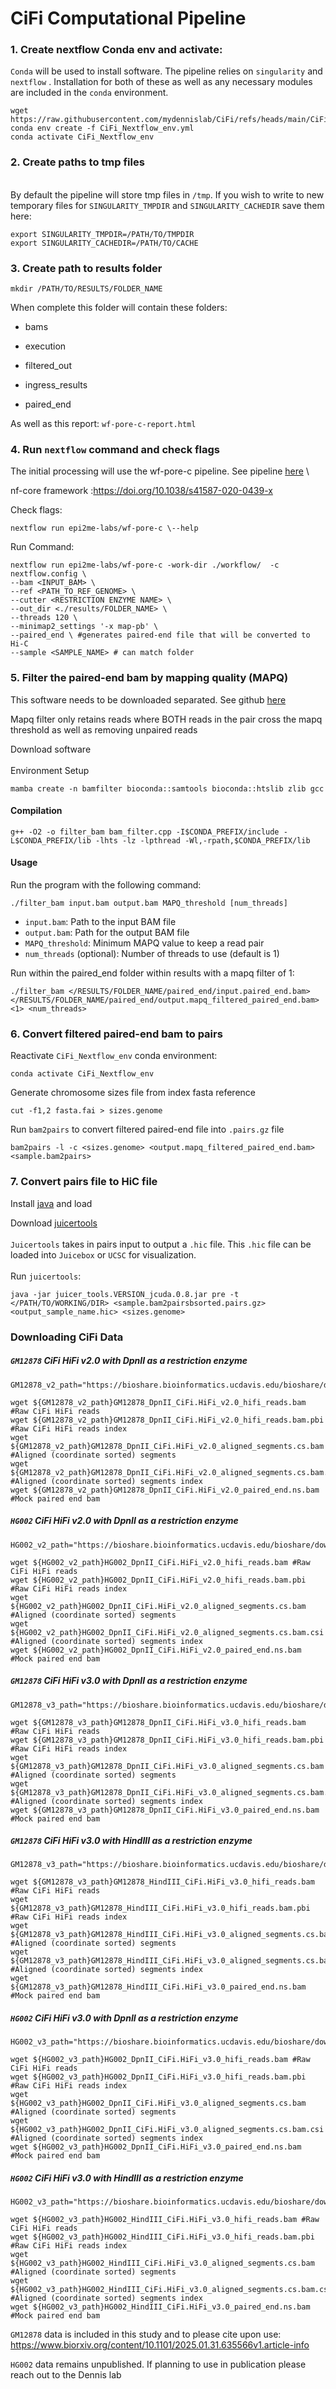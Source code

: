 # CiFi Computational Pipeline

### 1. Create nextflow Conda env and activate:

`Conda` will be used to install software. The pipeline relies on `singularity` and `nextflow` . Installation for both of these as well as any necessary modules are included in the `conda` environment.

```         
wget https://raw.githubusercontent.com/mydennislab/CiFi/refs/heads/main/CiFi_Nextflow_env.yml 
conda env create -f CiFi_Nextflow_env.yml
conda activate CiFi_Nextflow_env
```

### 2. Create paths to tmp files

\
By default the pipeline will store tmp files in `/tmp`. If you wish to write to new temporary files for `SINGULARITY_TMPDIR` and `SINGULARITY_CACHEDIR` save them here:

```         
export SINGULARITY_TMPDIR=/PATH/TO/TMPDIR
export SINGULARITY_CACHEDIR=/PATH/TO/CACHE
```

### 3. Create path to results folder

```         
mkdir /PATH/TO/RESULTS/FOLDER_NAME
```

When complete this folder will contain these folders:

-   bams

-   execution

-   filtered_out

-   ingress_results

-   paired_end

As well as this report: `wf-pore-c-report.html`

### 4. Run `nextflow` command and check flags


The initial processing will use the wf-pore-c pipeline. See pipeline [here](https://github.com/epi2me-labs/wf-pore-c) \


nf-core framework :https://doi.org/10.1038/s41587-020-0439-x

Check flags:

```         
nextflow run epi2me-labs/wf-pore-c \--help
```

Run Command:

```         
nextflow run epi2me-labs/wf-pore-c -work-dir ./workflow/  -c  nextflow.config \
--bam <INPUT_BAM> \ 
--ref <PATH_TO_REF_GENOME> \
--cutter <RESTRICTION ENZYME NAME> \
--out_dir <./results/FOLDER_NAME> \
--threads 120 \
--minimap2_settings '-x map-pb' \
--paired_end \ #generates paired-end file that will be converted to Hi-C
--sample <SAMPLE_NAME> # can match folder
```

### 5. Filter the paired-end bam by mapping quality (MAPQ)

This software needs to be downloaded separated. See github [here](https://github.com/mydennislab/2024-sep-mapqfilter/tree/main)

Mapq filter only retains reads where BOTH reads in the pair cross the mapq threshold as well as removing unpaired reads

Download software\
\
Environment Setup

```         
mamba create -n bamfilter bioconda::samtools bioconda::htslib zlib gcc 
```

#### Compilation

```         
g++ -O2 -o filter_bam bam_filter.cpp -I$CONDA_PREFIX/include -L$CONDA_PREFIX/lib -lhts -lz -lpthread -Wl,-rpath,$CONDA_PREFIX/lib
```

#### Usage

Run the program with the following command:

```         
./filter_bam input.bam output.bam MAPQ_threshold [num_threads]
```

-   `input.bam`: Path to the input BAM file
-   `output.bam`: Path for the output BAM file
-   `MAPQ_threshold`: Minimum MAPQ value to keep a read pair
-   `num_threads` (optional): Number of threads to use (default is 1)

Run within the paired_end folder within results with a mapq filter of 1:

```         
./filter_bam </RESULTS/FOLDER_NAME/paired_end/input.paired_end.bam> </RESULTS/FOLDER_NAME/paired_end/output.mapq_filtered_paired_end.bam> <1> <num_threads>
```

### 6. Convert filtered paired-end bam to pairs

Reactivate `CiFi_Nextflow_env` conda environment:

```         
conda activate CiFi_Nextflow_env
```

Generate chromosome sizes file from index fasta reference

```         
cut -f1,2 fasta.fai > sizes.genome
```

Run `bam2pairs` to convert filtered paired-end file into `.pairs.gz` file

```         
bam2pairs -l -c <sizes.genome> <output.mapq_filtered_paired_end.bam> <sample.bam2pairs>
```

### 7. Convert pairs file to HiC file

Install [java](https://www.java.com/en/download/help/linux_x64_install.html#download) and load

Download [juicertools](https://github.com/aidenlab/juicer/wiki/Download)\
\
`Juicertools` takes in pairs input to output a `.hic` file. This `.hic` file can be loaded into `Juicebox` or `UCSC` for visualization.\
\
Run `juicertools`:

```
java -jar juicer_tools.VERSION_jcuda.0.8.jar pre -t </PATH/TO/WORKING/DIR> <sample.bam2pairsbsorted.pairs.gz> <output_sample_name.hic> <sizes.genome>
```


### Downloading CiFi Data

##### `GM12878` CiFi HiFi v2.0 with DpnII as a restriction enzyme

```
GM12878_v2_path="https://bioshare.bioinformatics.ucdavis.edu/bioshare/download/rlc692m7tk5cibb/ciFi/GM12878_CiFi_v2/"

wget ${GM12878_v2_path}GM12878_DpnII_CiFi.HiFi_v2.0_hifi_reads.bam #Raw CiFi HiFi reads
wget ${GM12878_v2_path}GM12878_DpnII_CiFi.HiFi_v2.0_hifi_reads.bam.pbi #Raw CiFi HiFi reads index
wget ${GM12878_v2_path}GM12878_DpnII_CiFi.HiFi_v2.0_aligned_segments.cs.bam #Aligned (coordinate sorted) segments
wget ${GM12878_v2_path}GM12878_DpnII_CiFi.HiFi_v2.0_aligned_segments.cs.bam.csi #Aligned (coordinate sorted) segments index
wget ${GM12878_v2_path}GM12878_DpnII_CiFi.HiFi_v2.0_paired_end.ns.bam #Mock paired end bam
```

##### `HG002` CiFi HiFi v2.0 with DpnII as a restriction enzyme

```
HG002_v2_path="https://bioshare.bioinformatics.ucdavis.edu/bioshare/download/rlc692m7tk5cibb/ciFi/HG002_CiFi_v2/"

wget ${HG002_v2_path}HG002_DpnII_CiFi.HiFi_v2.0_hifi_reads.bam #Raw CiFi HiFi reads
wget ${HG002_v2_path}HG002_DpnII_CiFi.HiFi_v2.0_hifi_reads.bam.pbi #Raw CiFi HiFi reads index
wget ${HG002_v2_path}HG002_DpnII_CiFi.HiFi_v2.0_aligned_segments.cs.bam #Aligned (coordinate sorted) segments
wget ${HG002_v2_path}HG002_DpnII_CiFi.HiFi_v2.0_aligned_segments.cs.bam.csi #Aligned (coordinate sorted) segments index
wget ${HG002_v2_path}HG002_DpnII_CiFi.HiFi_v2.0_paired_end.ns.bam #Mock paired end bam
```


##### `GM12878` CiFi HiFi v3.0 with DpnII as a restriction enzyme

```
GM12878_v3_path="https://bioshare.bioinformatics.ucdavis.edu/bioshare/download/rlc692m7tk5cibb/ciFi/GM12878_CiFi_v3/"

wget ${GM12878_v3_path}GM12878_DpnII_CiFi.HiFi_v3.0_hifi_reads.bam #Raw CiFi HiFi reads
wget ${GM12878_v3_path}GM12878_DpnII_CiFi.HiFi_v3.0_hifi_reads.bam.pbi #Raw CiFi HiFi reads index
wget ${GM12878_v3_path}GM12878_DpnII_CiFi.HiFi_v3.0_aligned_segments.cs.bam #Aligned (coordinate sorted) segments
wget ${GM12878_v3_path}GM12878_DpnII_CiFi.HiFi_v3.0_aligned_segments.cs.bam.csi #Aligned (coordinate sorted) segments index
wget ${GM12878_v3_path}GM12878_DpnII_CiFi.HiFi_v3.0_paired_end.ns.bam #Mock paired end bam
```

##### `GM12878` CiFi HiFi v3.0 with HindIII as a restriction enzyme

```
GM12878_v3_path="https://bioshare.bioinformatics.ucdavis.edu/bioshare/download/rlc692m7tk5cibb/ciFi/GM12878_CiFi_v3/"

wget ${GM12878_v3_path}GM12878_HindIII_CiFi.HiFi_v3.0_hifi_reads.bam #Raw CiFi HiFi reads
wget ${GM12878_v3_path}GM12878_HindIII_CiFi.HiFi_v3.0_hifi_reads.bam.pbi #Raw CiFi HiFi reads index
wget ${GM12878_v3_path}GM12878_HindIII_CiFi.HiFi_v3.0_aligned_segments.cs.bam #Aligned (coordinate sorted) segments
wget ${GM12878_v3_path}GM12878_HindIII_CiFi.HiFi_v3.0_aligned_segments.cs.bam.csi #Aligned (coordinate sorted) segments index
wget ${GM12878_v3_path}GM12878_HindIII_CiFi.HiFi_v3.0_paired_end.ns.bam #Mock paired end bam
```


##### `HG002` CiFi HiFi v3.0 with DpnII as a restriction enzyme

```
HG002_v3_path="https://bioshare.bioinformatics.ucdavis.edu/bioshare/download/rlc692m7tk5cibb/ciFi/HG002_CiFi_v3/"

wget ${HG002_v3_path}HG002_DpnII_CiFi.HiFi_v3.0_hifi_reads.bam #Raw CiFi HiFi reads
wget ${HG002_v3_path}HG002_DpnII_CiFi.HiFi_v3.0_hifi_reads.bam.pbi #Raw CiFi HiFi reads index
wget ${HG002_v3_path}HG002_DpnII_CiFi.HiFi_v3.0_aligned_segments.cs.bam #Aligned (coordinate sorted) segments
wget ${HG002_v3_path}HG002_DpnII_CiFi.HiFi_v3.0_aligned_segments.cs.bam.csi #Aligned (coordinate sorted) segments index
wget ${HG002_v3_path}HG002_DpnII_CiFi.HiFi_v3.0_paired_end.ns.bam #Mock paired end bam
```

##### `HG002` CiFi HiFi v3.0 with HindIII as a restriction enzyme

```
HG002_v3_path="https://bioshare.bioinformatics.ucdavis.edu/bioshare/download/rlc692m7tk5cibb/ciFi/HG002_CiFi_v3/"

wget ${HG002_v3_path}HG002_HindIII_CiFi.HiFi_v3.0_hifi_reads.bam #Raw CiFi HiFi reads
wget ${HG002_v3_path}HG002_HindIII_CiFi.HiFi_v3.0_hifi_reads.bam.pbi #Raw CiFi HiFi reads index
wget ${HG002_v3_path}HG002_HindIII_CiFi.HiFi_v3.0_aligned_segments.cs.bam #Aligned (coordinate sorted) segments
wget ${HG002_v3_path}HG002_HindIII_CiFi.HiFi_v3.0_aligned_segments.cs.bam.csi #Aligned (coordinate sorted) segments index
wget ${HG002_v3_path}HG002_HindIII_CiFi.HiFi_v3.0_paired_end.ns.bam #Mock paired end bam
```


`GM12878` data is included in this study and to please cite upon use:
https://www.biorxiv.org/content/10.1101/2025.01.31.635566v1.article-info

`HG002` data remains unpublished. If planning to use in publication please reach out to the Dennis lab
